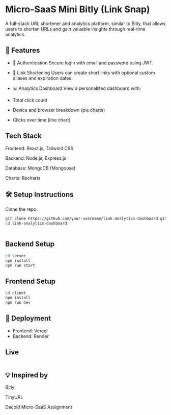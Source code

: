 
# Micro-SaaS Mini Bitly (Link Snap)

A full-stack URL shortener and analytics platform, similar to Bitly, that allows users to shorten URLs and gain valuable insights through real-time analytics.


## 🚀 Features

- 🔐 Authentication
Secure login with email and password using JWT.

- 🔗 Link Shortening
Users can create short links with optional custom aliases and expiration dates.

- 📊 Analytics Dashboard
View a personalized dashboard with:
- Total click count
- Device and browser breakdown (pie charts)
- Clicks over time (line chart)


## Tech Stack

Frontend: React.js, Tailwind CSS

Backend: Node.js, Express.js

Database: MongoDB (Mongoose)

Charts: Recharts


## 🛠️ Setup Instructions

Clone the repo:

```bash
git clone https://github.com/your-username/link-analytics-dashboard.git
cd link-analytics-dashboard
  
```
## Backend Setup

```bash
cd server
npm install
npm run start

```
## Frontend Setup

```bash
cd client
npm install
npm run dev

```

## 📌 Deployment
- Frontend: Vercel
- Backend: Render

## Live
```bash

```

## 💡 Inspired by
Bitly

TinyURL

Dacoid Micro-SaaS Assignment